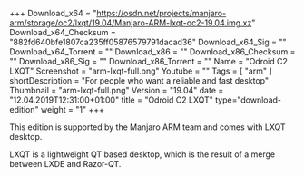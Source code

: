 +++
Download_x64 = "https://osdn.net/projects/manjaro-arm/storage/oc2/lxqt/19.04/Manjaro-ARM-lxqt-oc2-19.04.img.xz"
Download_x64_Checksum = "882fd640bfe1807ca235ff05876579791dacad36"
Download_x64_Sig = ""
Download_x64_Torrent = ""
Download_x86 = ""
Download_x86_Checksum = ""
Download_x86_Sig = ""
Download_x86_Torrent = ""
Name = "Odroid C2 LXQT"
Screenshot = "arm-lxqt-full.png"
Youtube = ""
Tags = [ "arm" ]
shortDescription = "For people who want a reliable and fast desktop"
Thumbnail = "arm-lxqt-full.png"
Version = "19.04"
date = "12.04.2019T12:31:00+01:00"
title = "Odroid C2 LXQT"
type="download-edition"
weight = "1"
+++

This edition is supported by the Manjaro ARM team and comes with LXQT desktop.

LXQT is a lightweight QT based desktop, which is the result of a merge between LXDE and Razor-QT.


